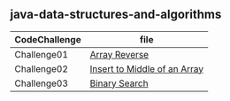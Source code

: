 ## java-data-structures-and-algorithms

CodeChallenge | file 
--------------- | --------------- 
Challenge01 | [Array Reverse](codeChallenge01/README.MD)
Challenge02 | [Insert to Middle of an Array](codeChallenge02/README.md)
Challenge03 | [Binary Search](codeChallenge03/README.md)

